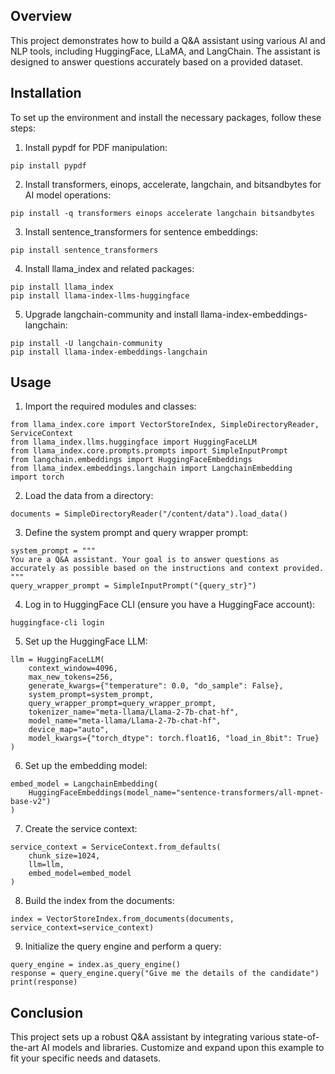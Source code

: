 ## Overview
This project demonstrates how to build a Q&A assistant using various AI and NLP tools, including HuggingFace, LLaMA, and LangChain. The assistant is designed to answer questions accurately based on a provided dataset.

## Installation
To set up the environment and install the necessary packages, follow these steps:

1. Install pypdf for PDF manipulation:
```
pip install pypdf
```
2. Install transformers, einops, accelerate, langchain, and bitsandbytes for AI model operations:

```
pip install -q transformers einops accelerate langchain bitsandbytes
```
3. Install sentence_transformers for sentence embeddings:
```
pip install sentence_transformers
```
4. Install llama_index and related packages:
```
pip install llama_index
pip install llama-index-llms-huggingface
```
5. Upgrade langchain-community and install llama-index-embeddings-langchain:
```
pip install -U langchain-community
pip install llama-index-embeddings-langchain
```
## Usage
1. Import the required modules and classes:
```
from llama_index.core import VectorStoreIndex, SimpleDirectoryReader, ServiceContext
from llama_index.llms.huggingface import HuggingFaceLLM
from llama_index.core.prompts.prompts import SimpleInputPrompt
from langchain.embeddings import HuggingFaceEmbeddings
from llama_index.embeddings.langchain import LangchainEmbedding
import torch
```
2. Load the data from a directory:

```
documents = SimpleDirectoryReader("/content/data").load_data()
```
3. Define the system prompt and query wrapper prompt:

```
system_prompt = """
You are a Q&A assistant. Your goal is to answer questions as accurately as possible based on the instructions and context provided.
"""
query_wrapper_prompt = SimpleInputPrompt("{query_str}")
```

4. Log in to HuggingFace CLI (ensure you have a HuggingFace account):
```
huggingface-cli login
```

5. Set up the HuggingFace LLM:
```
llm = HuggingFaceLLM(
    context_window=4096,
    max_new_tokens=256,
    generate_kwargs={"temperature": 0.0, "do_sample": False},
    system_prompt=system_prompt,
    query_wrapper_prompt=query_wrapper_prompt,
    tokenizer_name="meta-llama/Llama-2-7b-chat-hf",
    model_name="meta-llama/Llama-2-7b-chat-hf",
    device_map="auto",
    model_kwargs={"torch_dtype": torch.float16, "load_in_8bit": True}
)
```

6. Set up the embedding model:
```
embed_model = LangchainEmbedding(
    HuggingFaceEmbeddings(model_name="sentence-transformers/all-mpnet-base-v2")
)

```
7. Create the service context:
```
service_context = ServiceContext.from_defaults(
    chunk_size=1024,
    llm=llm,
    embed_model=embed_model
)
```
8. Build the index from the documents:

```
index = VectorStoreIndex.from_documents(documents, service_context=service_context)
```
9. Initialize the query engine and perform a query:
```
query_engine = index.as_query_engine()
response = query_engine.query("Give me the details of the candidate")
print(response)
```
## Conclusion
This project sets up a robust Q&A assistant by integrating various state-of-the-art AI models and libraries. Customize and expand upon this example to fit your specific needs and datasets.
